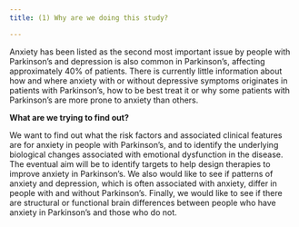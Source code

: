 ```yaml
---
title: (1) Why are we doing this study?

---
```


<!--more-->

Anxiety has been listed as the second most important issue by people with Parkinson’s and depression is also common in Parkinson’s, affecting approximately 40% of patients. There is currently little information about how and where anxiety with or without depressive symptoms originates in patients with Parkinson’s, how to be best treat it or why some patients with Parkinson’s are more prone to anxiety than others.

**What are we trying to find out?**

We want to find out what the risk factors and associated clinical features are for anxiety in people with Parkinson’s, and to identify the underlying biological changes associated with emotional dysfunction in the disease. The eventual aim will be to identify targets to help design therapies to improve anxiety in Parkinson’s. We also would like to see if patterns of anxiety and depression, which is often associated with anxiety, differ in people with and without Parkinson’s. Finally, we would like to see if there are structural or functional brain differences between people who have anxiety in Parkinson’s and those who do not.
